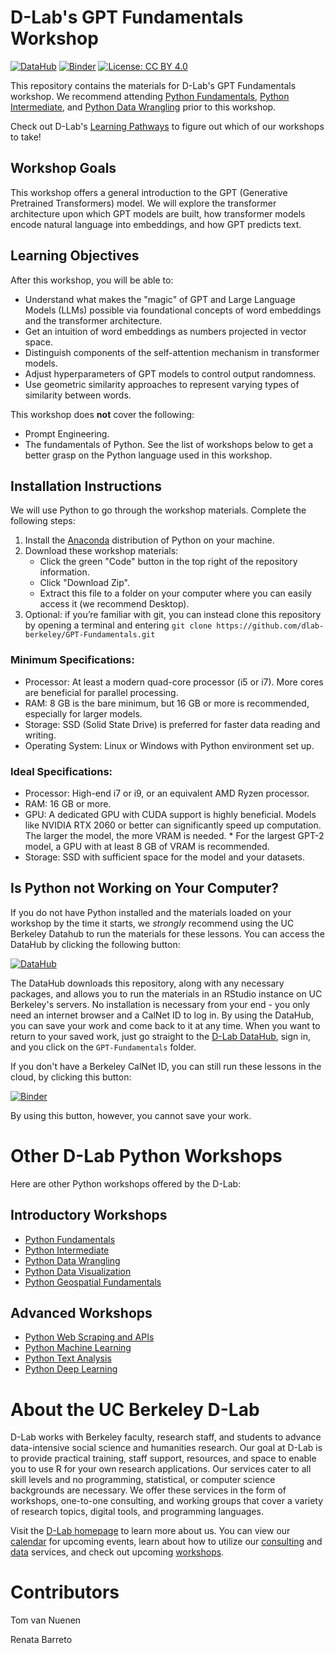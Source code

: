 # D-Lab's GPT Fundamentals Workshop

[![DataHub](https://img.shields.io/badge/launch-datahub-blue)](http://dlab.datahub.berkeley.edu/hub/user-redirect/git-pull?repo=https%3A%2F%2Fgithub.com%2Fdlab-berkeley%2FGPT-Fundamentals&urlpath=lab%2Ftree%2FGPT-Fundamentals%2F)
[![Binder](https://mybinder.org/badge_logo.svg)](https://mybinder.org/v2/gh/dlab-berkeley/GPT-Fundamentals/HEAD)
[![License: CC BY 4.0](https://img.shields.io/badge/License-CC_BY_4.0-lightgrey.svg)](https://creativecommons.org/licenses/by/4.0/)

This repository contains the materials for D-Lab's GPT Fundamentals workshop. We recommend attending [Python Fundamentals](https://github.com/dlab-berkeley/Python-Fundamentals),
[Python Intermediate](https://github.com/dlab-berkeley/Python-Intermediate), and [Python Data Wrangling](https://github.com/dlab-berkeley/Python-Data-Wrangling) prior to this workshop.

Check out D-Lab's [Learning Pathways](https://dlab-berkeley.github.io/dlab-workshops/python_path.html) to figure out which of our workshops to take!

## Workshop Goals

This workshop offers a general introduction to the GPT (Generative Pretrained Transformers) model. We will explore the transformer architecture upon which GPT models are built, how transformer models encode natural language into embeddings, and how GPT predicts text.

## Learning Objectives

After this workshop, you will be able to:

* Understand what makes the "magic" of GPT and Large Language Models (LLMs) possible via foundational concepts of word embeddings and the transformer architecture.
* Get an intuition of word embeddings as numbers projected in vector space. 
* Distinguish components of the self-attention mechanism in transformer models.
* Adjust hyperparameters of GPT models to control output randomness. 
* Use geometric similarity approaches to represent varying types of similarity between words.

This workshop does **not** cover the following:

* Prompt Engineering.
* The fundamentals of Python. See the list of workshops below to get a better grasp on the Python language used in this workshop.


## Installation Instructions

We will use Python to go through the workshop materials. Complete the following steps:

1. Install the [Anaconda](https://www.anaconda.com/download) distribution of Python on your machine.
2. Download these workshop materials:
    * Click the green "Code" button in the top right of the repository information.
    * Click "Download Zip".
    * Extract this file to a folder on your computer where you can easily access it (we recommend Desktop).
3. Optional: if you’re familiar with git, you can instead clone this repository by opening a terminal and entering `git clone https://github.com/dlab-berkeley/GPT-Fundamentals.git`

### Minimum Specifications:
* Processor: At least a modern quad-core processor (i5 or i7). More cores are beneficial for parallel processing.
* RAM: 8 GB is the bare minimum, but 16 GB or more is recommended, especially for larger models.
* Storage: SSD (Solid State Drive) is preferred for faster data reading and writing.
* Operating System: Linux or Windows with Python environment set up.

### Ideal Specifications:
* Processor: High-end i7 or i9, or an equivalent AMD Ryzen processor.
* RAM: 16 GB or more.
* GPU: A dedicated GPU with CUDA support is highly beneficial. Models like NVIDIA RTX 2060 or better can significantly speed up computation. The larger the model, the more VRAM is needed. * For the largest GPT-2 model, a GPU with at least 8 GB of VRAM is recommended.
* Storage: SSD with sufficient space for the model and your datasets.


## Is Python not Working on Your Computer?

If you do not have Python installed and the materials loaded on your
workshop by the time it starts, we *strongly* recommend using the UC Berkeley
Datahub to run the materials for these lessons. You can access the DataHub by
clicking the following button:

[![DataHub](https://img.shields.io/badge/launch-datahub-blue)](http://dlab.datahub.berkeley.edu/hub/user-redirect/git-pull?repo=https%3A%2F%2Fgithub.com%2Fdlab-berkeley%2FGPT-Fundamentals&urlpath=lab%2Ftree%2FGPT-Fundamentals%2F)

The DataHub downloads this repository, along with any necessary packages, and
allows you to run the materials in an RStudio instance on UC Berkeley's servers.
No installation is necessary from your end - you only need an internet browser
and a CalNet ID to log in. By using the DataHub, you can save your work and come
back to it at any time. When you want to return to your saved work, just go
straight to the [D-Lab DataHub](https://dlab.datahub.berkeley.edu), sign in, and
you click on the `GPT-Fundamentals` folder.

If you don't have a Berkeley CalNet ID, you can still run these lessons in the cloud, by clicking this button:

[![Binder](https://mybinder.org/badge_logo.svg)](https://mybinder.org/v2/gh/dlab-berkeley/GPT-Fundamentals/HEAD)

By using this button, however, you cannot save your work.

# Other D-Lab Python Workshops

Here are other Python workshops offered by the D-Lab:

## Introductory Workshops

* [Python Fundamentals](https://github.com/dlab-berkeley/Python-Fundamentals)
* [Python Intermediate](https://github.com/dlab-berkeley/Python-Intermediate) 
* [Python Data Wrangling](https://github.com/dlab-berkeley/Python-Data-Wrangling)
* [Python Data Visualization](https://github.com/dlab-berkeley/Python-Data-Visualization)
* [Python Geospatial Fundamentals](https://github.com/dlab-berkeley/Geospatial-Data-and-Mapping-in-Python)

## Advanced Workshops

* [Python Web Scraping and APIs](https://github.com/dlab-berkeley/Python-Web-Scraping)
* [Python Machine Learning](https://github.com/dlab-berkeley/Python-Machine-Learning)
* [Python Text Analysis](https://github.com/dlab-berkeley/Python-Text-Analysis)
* [Python Deep Learning](https://github.com/dlab-berkeley/Python-Deep-Learning)


# About the UC Berkeley D-Lab

D-Lab works with Berkeley faculty, research staff, and students to advance data-intensive social science and humanities research. Our goal at D-Lab is to provide practical training, staff support, resources, and space to enable you to use R for your own research applications. Our services cater to all skill levels and no programming, statistical, or computer science backgrounds are necessary. We offer these services in the form of workshops, one-to-one consulting, and working groups that cover a variety of research topics, digital tools, and programming languages.  

Visit the [D-Lab homepage](https://dlab.berkeley.edu/) to learn more about us. You can view our [calendar](https://dlab.berkeley.edu/events/calendar) for upcoming events, learn about how to utilize our [consulting](https://dlab.berkeley.edu/consulting) and [data](https://dlab.berkeley.edu/data) services, and check out upcoming [workshops](https://dlab.berkeley.edu/events/workshops).

# Contributors

Tom van Nuenen

Renata Barreto
